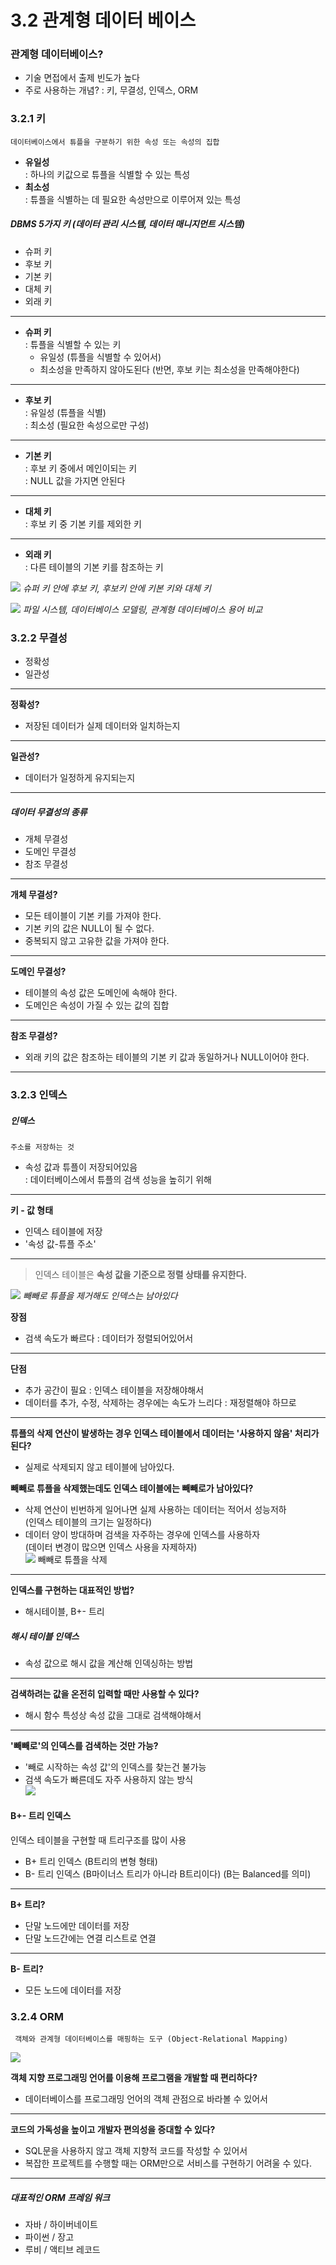 # 3.2 관계형 데이터 베이스

### 관계형 데이터베이스?
- 기술 면접에서 출제 빈도가 높다
- 주로 사용하는 개념?
	: 키, 무결성, 인덱스, ORM

###  3.2.1 키
	데이터베이스에서 튜플을 구분하기 위한 속성 또는 속성의 집합
- **유일성**  
	: 하나의 키값으로 튜플을 식별할 수 있는 특성
- **최소성**  
	: 튜플을 식별하는 데 필요한 속성만으로 이루어져 있는 특성

##### DBMS 5가지 키 (데이터 관리 시스템, 데이터 매니지먼트 시스템)
- 슈퍼 키
- 후보 키
- 기본 키
- 대체 키
- 외래 키
***
- **슈퍼 키**   
	: 튜플을 식별할 수 있는 키  
	-  유일성 (튜플을 식별할 수 있어서)    
	- 최소성을 만족하지 않아도된다 (반면, 후보 키는 최소성을 만족해야한다)    
***
- **후보 키**  
	: 유일성 (튜플을 식별)    
	: 최소성 (필요한 속성으로만 구성)    
***
- **기본 키**  
	: 후보 키 중에서 메인이되는 키  
	: NULL 값을 가지면 안된다  
***
- **대체 키**  
	: 후보 키 중 기본 키를 제외한 키  
***
- **외래 키**  
	: 다른 테이블의 기본 키를 참조하는 키  

![](https://i.imgur.com/HEzStLv.png)
_슈퍼 키 안에 후보 키, 후보키 안에 키본 키와 대체 키_

![](https://i.imgur.com/FfXcjnG.png)
_파일 시스템, 데이터베이스 모델링, 관계형 데이터베이스 용어 비교_

### 3.2.2 무결성
- 정확성
- 일관성
***
**정확성?**  
-  저장된 데이터가 실제 데이터와 일치하는지  
***
**일관성?**  
- 데이터가 일정하게 유지되는지  
***

##### 데이터 무결성의 종류
- 개체 무결성
- 도메인 무결성
- 참조 무결성
***
**개체 무결성?**  
-  모든 테이블이 기본 키를 가져야 한다.  
-  기본 키의 값은 NULL이 될 수 없다.  
-  중복되지 않고 고유한 값을 가져야 한다.  
***
**도메인 무결성?**  
-  테이블의 속성 값은 도메인에 속해야 한다.  
-  도메인은 속성이 가질 수 있는 값의 집합  
***
**참조 무결성?**  
-  외래 키의 값은 참조하는 테이블의 기본 키 값과 동일하거나 NULL이어야 한다.  
***

### 3.2.3 인덱스
##### 인덱스
	주소를 저장하는 것
-  속성 값과 튜플이 저장되어있음   
	: 데이터베이스에서 튜플의 검색 성능을 높히기 위해  

***
 **키 - 값 형태**
-  인덱스 테이블에 저장  
- '속성 값-튜플 주소'   
***
>인덱스 테이블은 **속성 값을 기준으로 정렬 상태를 유지한다.**

![](https://i.imgur.com/pxO0sRE.png)
_빼빼로 튜플을 제거해도 인덱스는 남아있다_

**장점**
- 검색 속도가 빠르다
	: 데이터가 정렬되어있어서  
***
**단점**
- 추가 공간이 필요
	: 인덱스 테이블을 저장해야해서  
- 데이터를 추가, 수정, 삭제하는 경우에는 속도가 느리다
	: 재정렬해야 하므로  
***
**튜플의 삭제 연산이 발생하는 경우 인덱스 테이블에서 데이터는 '사용하지 않음' 처리가 된다?**
-  실제로 삭제되지 않고 테이블에 남아있다.  

**빼빼로 튜플을 삭제했는데도 인덱스 테이블에는 빼빼로가 남아있다?**
-  삭제 연산이 빈번하게 일어나면 실제 사용하는 데이터는 적어서 성능저하   
	(인덱스 테이블의 크기는 일정하다)  
-  데이터 양이 방대하며 검색을 자주하는 경우에 인덱스를 사용하자  
	(데이터 변경이 많으면 인덱스 사용을 자제하자)  
![](https://i.imgur.com/nyr3phJ.png)
빼빼로 튜플을 삭제
***
**인덱스를 구현하는 대표적인 방법?**
-  해시테이블, B+- 트리

##### 해시 테이블 인덱스
-  속성 값으로 해시 값을 계산해 인덱싱하는 방법  
***
**검색하려는 값을 온전히 입력할 때만 사용할 수 있다?**
-  해시 함수 특성상 속성 값을 그대로 검색해야해서  
***
**'빼빼로'의 인덱스를 검색하는 것만 가능?**
-  '빼로 시작하는 속성 값'의 인덱스를 찾는건 불가능  
-  검색 속도가 빠른데도 자주 사용하지 않는 방식  
![](https://i.imgur.com/mFhvANF.png)


#### B+- 트리 인덱스  
인덱스 테이블을 구현할 때 트리구조를 많이 사용  
-  B+ 트리 인덱스  (B트리의 변형 형태)
-  B- 트리 인덱스  (B마이너스 트리가 아니라 B트리이다)
(B는 Balanced를 의미)  
***
**B+ 트리?**
-  단말 노드에만 데이터를 저장  
-  단말 노드간에는 연결 리스트로 연결  
***
**B- 트리?**    
-  모든 노드에 데이터를 저장  

### 3.2.4 ORM
	 객체와 관계형 데이터베이스를 매핑하는 도구 (Object-Relational Mapping)  

![](https://i.imgur.com/KiIc1Pu.png)

**객체 지향 프로그래밍 언어를 이용해 프로그램을 개발할 때 편리하다?**  
- 데이터베이스를 프로그래밍 언어의 객체 관점으로 바라볼 수 있어서  
***
**코드의 가독성을 높이고 개발자 편의성을 증대할 수 있다?**  
-  SQL문을 사용하지 않고 객체 지향적 코드를 작성할 수 있어서  
-  복잡한 프로젝트를 수행할 때는 ORM만으로 서비스를 구현하기 어려울 수 있다.  
***
##### 대표적인 ORM 프레임 워크
- 자바 / 하이버네이트
- 파이썬 / 장고
- 루비 / 액티브 레코드